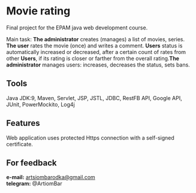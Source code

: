 # Movie rating
Final project for the EPAM java web development course.

Main task: **The administrator** creates (manages) a list of movies, series. **The user** rates the movie (once) and writes a comment. **Users** status is automatically increased or decreased, after a certain count of rates from other **Users**, if its rating is closer or farther from the overall rating.**The administrator** manages users: increases, decreases the status, sets bans.

## Tools
Java JDK:9, Maven, Servlet, JSP, JSTL, JDBC, RestFB API, Google API, JUnit, PowerMockito, Log4j

## Features
Web application uses protected Https connection with a self-signed certificate.

## For feedback
**e-mail:** artsiombarodka@gmail.com      
**telegram:** @ArtiomBar
